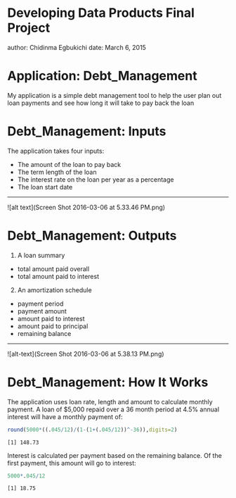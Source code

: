 Developing Data Products Final Project
========================================================
author: Chidinma Egbukichi
date: March 6, 2015

Application: Debt_Management
========================================================

My application is a simple debt management tool to help 
the user plan out loan payments and see how long it will
take to pay back the loan

Debt_Management: Inputs
========================================================

   
The application takes four inputs:

- The amount of the loan to pay back
- The term length of the loan
- The interest rate on the loan per year as a percentage
- The loan start date

***

![alt text](Screen Shot 2016-03-06 at 5.33.46 PM.png)

Debt_Management: Outputs
========================================================
1. A loan summary
  + total amount paid overall
  + total amount paid to interest
2. An amortization schedule
  + payment period
  + payment amount
  + amount paid to interest
  + amount paid to principal
  + remaining balance

***

![alt-text](Screen Shot 2016-03-06 at 5.38.13 PM.png)

Debt_Management: How It Works
========================================================

The application uses loan rate, length and amount to calculate monthly payment. A loan of $5,000 repaid over a 36 month period at 4.5% annual interest will have a monthly payment of:

```r
round(5000*((.045/12)/(1-(1+(.045/12))^-36)),digits=2)
```

```
[1] 148.73
```
Interest is calculated per payment based on the remaining balance. Of the first payment, this amount will go to interest:

```r
5000*.045/12
```

```
[1] 18.75
```
